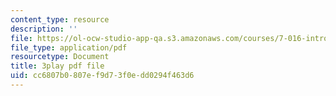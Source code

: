 ```yaml
---
content_type: resource
description: ''
file: https://ol-ocw-studio-app-qa.s3.amazonaws.com/courses/7-016-introductory-biology-fall-2018/cc6807b0807ef9d73f0edd0294f463d6_mvjXFh4P08I.pdf
file_type: application/pdf
resourcetype: Document
title: 3play pdf file
uid: cc6807b0-807e-f9d7-3f0e-dd0294f463d6
---
```

